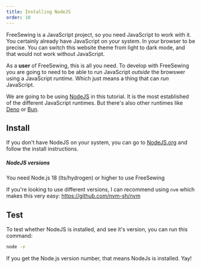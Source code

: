 ```yaml
---
title: Installing NodeJS
order: 10
---
```


FreeSewing is a JavaScript project, so you need JavaScript to work with it.
You certainly already have JavaScript on your system. In your browser to be
precise. You can switch this website theme from light to dark mode, and
that would not work without JavaScript.

As a **user** of FreeSewing, this is all you need. To develop with FreeSewing
you are going to need to be able to run JavaScript *outside* the browswer using
a JavaScript *runtime*. Which just means a thing that can *run* JavaScript.

We are going to be using [NodeJS](https://nodejs.org/) in this tutorial. It is
the most established of the different JavaScript runtimes. But there's also 
other runtimes like [Deno](https://deno.com/) or [Bun](https://bun.sh/). 

## Install
If you don't have NodeJS on your system, you can go to
[NodeJS.org](https://nodejs.org/) and follow the install instructions.

<Tip>

##### NodeJS versions

You need Node.js 18 (lts/hydrogen) or higher to use FreeSewing

If you're looking to use different versions, I can recommend using `nvm` which makes this very easy: https://github.com/nvm-sh/nvm

</Tip>

## Test

To test whether NodeJS is installed, and see it's version, you can run this command:

```sh
node -v
```

If you get the Node.js version number, that means NodeJs is installed. Yay!
